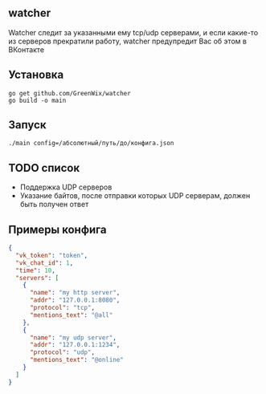 ## watcher

Watcher следит за указанными ему tcp/udp серверами, и если какие-то из серверов прекратили работу, watcher предупредит Вас об этом в ВКонтакте

## Установка

```shell script
go get github.com/GreenWix/watcher
go build -o main
```

## Запуск

```shell script
./main config=/абсолютный/путь/до/конфига.json
```

## TODO список
+ Поддержка UDP серверов
+ Указание байтов, после отправки которых UDP серверам, должен быть получен ответ

## Примеры конфига

```json
{
  "vk_token": "token",
  "vk_chat_id": 1,
  "time": 10,
  "servers": [
    {
      "name": "my http server",
      "addr": "127.0.0.1:8080",
      "protocol": "tcp",
      "mentions_text": "@all"
    },
    {
      "name": "my udp server",
      "addr": "127.0.0.1:1234",
      "protocol": "udp",
      "mentions_text": "@online"
    }
  ]
}
```